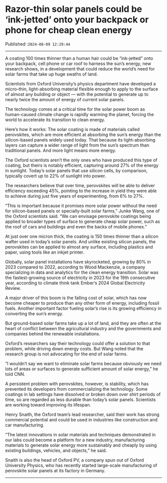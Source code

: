 # Razor-thin solar panels could be ‘ink-jetted’ onto your backpack or phone for cheap clean energy

Published :`2024-08-09 12:29:44`

---

A coating 100 times thinner than a human hair could be “ink-jetted” onto your backpack, cell phone or car roof to harness the sun’s energy, new research shows, in a development that could reduce the world’s need for solar farms that take up huge swaths of land.

Scientists from Oxford University’s physics department have developed a micro-thin, light-absorbing material flexible enough to apply to the surface of almost any building or object — with the potential to generate up to nearly twice the amount of energy of current solar panels.

The technology comes at a critical time for the solar power boom as human-caused climate change is rapidly warming the planet, forcing the world to accelerate its transition to clean energy.

Here’s how it works: The solar coating is made of materials called perovskites, which are more efficient at absorbing the sun’s energy than the silicon-based panels widely used today. That because its light-absorbing layers can capture a wider range of light from the sun’s spectrum than traditional panels. And more light means more energy.

The Oxford scientists aren’t the only ones who have produced this type of coating, but theirs is notably efficient, capturing around 27% of the energy in sunlight. Today’s solar panels that use silicon cells, by comparison, typically covert up to 22% of sunlight into power.

The researchers believe that over time, perovskites will be able to deliver efficiency exceeding 45%, pointing to the increase in yield they were able to achieve during just five years of experimenting, from 6% to 27%.

“This is important because it promises more solar power without the need for silicon-based panels or specially-built solar farms,” Junke Wang, one of the Oxford scientists said. “We can envisage perovskite coatings being applied to broader types of surface to generate cheap solar power, such as the roof of cars and buildings and even the backs of mobile phones.”

At just over one micron thick, the coating is 150 times thinner than a silicon wafter used in today’s solar panels. And unlike existing silicon panels, the perovskites can be applied to almost any surface, including plastics and paper, using tools like an inkjet printer.

Globally, solar panel installations have skyrocketed, growing by 80% in 2023 compared to 2022, according to Wood Mackenzie, a company specializing in data and analytics for the clean energy transition. Solar was the fastest-growing source of electricity in 2023 for the 19th consecutive year, according to climate think tank Ember’s 2024 Global Electricity Review.

A major driver of this boom is the falling cost of solar, which has now become cheaper to produce than any other form of energy, including fossil fuels. Another important factor fueling solar’s rise is its growing efficiency in converting the sun’s energy.

But ground-based solar farms take up a lot of land, and they are often at the heart of conflict between the agricultural industry and the governments and companies behind the renewable installations.

Oxford’s researchers say their technology could offer a solution to that problem, while driving down energy costs. But Wang noted that the research group is not advocating for the end of solar farms.

“I wouldn’t say we want to eliminate solar farms because obviously we need lots of areas or surfaces to generate sufficient amount of solar energy,” he told CNN.

A persistent problem with perovskites, however, is stability, which has prevented its developers from commercializing the technology. Some coatings in lab settings have dissolved or broken down over shirt periods of time, so are regarded as less durable than today’s solar panels. Scientists are working toward improving its lifespan.

Henry Snaith, the Oxford team’s lead researcher, said their work has strong commercial potential and could be used in industries like construction and car manufacturing.

“The latest innovations in solar materials and techniques demonstrated in our labs could become a platform for a new industry, manufacturing materials to generate solar energy more sustainably and cheaply by using existing buildings, vehicles, and objects,” he said.

Snaith is also the head of Oxford PV, a company spun out of Oxford University Physics, who has recently started large-scale manufacturing of perovskite solar panels at its factory in Germany.

---

